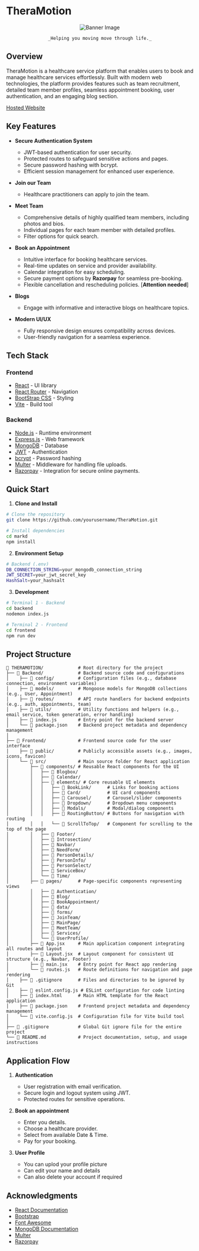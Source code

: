 # TheraMotion

<div align="center">
    <img src="http://ec2-3-83-33-137.compute-1.amazonaws.com:8080/logo.png" alt="Banner Image" />
    
    _Helping you moving move through life._
</div>

## Overview

TheraMotion is a healthcare service platform that enables users to book and manage healthcare services effortlessly. Built with modern web technologies, the platform provides features such as team recruitment, detailed team member profiles, seamless appointment booking, user authentication, and an engaging blog section.

[Hosted Website](http://ec2-3-83-33-137.compute-1.amazonaws.com:8080/)


## Key Features

- **Secure Authentication System**
    - JWT-based authentication for user security.
    - Protected routes to safeguard sensitive actions and pages.
    - Secure password hashing with bcrypt.
    - Efficient session management for enhanced user experience.

- **Join our Team**
    - Healthcare practitioners can apply to join the team.

- **Meet Team** 
    - Comprehensive details of highly qualified team members, including photos and bios.
    - Individual pages for each team member with detailed profiles.
    - Filter options for quick search.
  
- **Book an Appointment** 
    - Intuitive interface for booking healthcare services.
    - Real-time updates on service and provider availability.
    - Calendar integration for easy scheduling.
    - Secure payment options by **Razorpay** for seamless pre-booking.
    - Flexible cancellation and rescheduling policies. [**Attention needed**]

- **Blogs**
    - Engage with informative and interactive blogs on healthcare topics. 

- **Modern UI/UX**
    - Fully responsive design ensures compatibility across devices.
    - User-friendly navigation for a seamless experience.

## Tech Stack

### Frontend

- [React](https://reactjs.org/) - UI library
- [React Router](https://reactrouter.com/) - Navigation
- [BootStrap CSS](https://tailwindcss.com/) - Styling
- [Vite](https://vitejs.dev/) - Build tool

### Backend

- [Node.js](https://nodejs.org/) - Runtime environment
- [Express.js](https://expressjs.com/) - Web framework
- [MongoDB](https://www.mongodb.com/) - Database
- [JWT](https://jwt.io/) - Authentication
- [bcrypt](https://github.com/kelektiv/node.bcrypt.js) - Password hashing
- [Multer](https://www.npmjs.com/package/multer) - Middleware for handling file uploads.
- [Razorpay](https://razorpay.com/) - Integration for secure online payments.

## Quick Start

1. **Clone and Install**

```bash
# Clone the repository
git clone https://github.com/yourusername/TheraMotion.git

# Install dependencies
cd markd
npm install
```

2. **Environment Setup**

```bash
# Backend (.env)
DB_CONNECTION_STRING=your_mongodb_connection_string
JWT_SECRET=your_jwt_secret_key
HashSalt=your_hashsalt
```


3. **Development**

```bash
# Terminal 1 - Backend
cd backend
nodemon index.js

# Terminal 2 - Frontend
cd frontend
npm run dev
```

## Project Structure

```
📂 THERAMOTION/             # Root directory for the project
├── 📂 Backend/             # Backend source code and configurations
│    ├── 📂 config/         # Configuration files (e.g., database connection, environment variables)
│    ├── 📂 models/         # Mongoose models for MongoDB collections (e.g., User, Appointment)
│    ├── 📂 routes/         # API route handlers for backend endpoints (e.g., auth, appointments, team)
│    ├── 📂 utils/          # Utility functions and helpers (e.g., email service, token generation, error handling)
│    ├── 📄 index.js        # Entry point for the backend server
│    └── 📄 package.json    # Backend project metadata and dependency management
│
├── 📂 Frontend/            # Frontend source code for the user interface
│    ├── 📂 public/         # Publicly accessible assets (e.g., images, icons, favicon)
│    └── 📂 src/            # Main source folder for React application
│        ├── 📂 components/ # Reusable React components for the UI
│        │   ├── 📂 Blogbox/ 
│        │   ├── 📂 Calendar/ 
│        │   ├── 📂 elements/ # Core reusable UI elements
│        │   │   ├── 📂 BookLink/      # Links for booking actions
│        │   │   ├── 📂 Card/          # UI card components
│        │   │   ├── 📂 Carousel/      # Carousel/slider components
│        │   │   ├── 📂 Dropdown/      # Dropdown menu components
│        │   │   ├── 📂 Modals/        # Modal/dialog components
│        │   │   ├── 📂 RoutingButton/ # Buttons for navigation with routing
│        │   │   └── 📂 ScrollToTop/   # Component for scrolling to the top of the page
│        │   ├── 📂 Footer/ 
│        │   ├── 📂 Introsection/ 
│        │   ├── 📂 Navbar/ 
│        │   ├── 📂 NeedForm/ 
│        │   ├── 📂 PersonDetails/    
│        │   ├── 📂 PersonInfo/    
│        │   ├── 📂 PersonSelect/    
│        │   ├── 📂 ServiceBox/       
│        │   └── 📂 Time/    
│        ├── 📂 pages/      # Page-specific components representing views
│        │   ├── 📂 Authentication/      
│        │   ├── 📂 Blog/      
│        │   ├── 📂 BookAppointment/      
│        │   ├── 📂 data/      
│        │   ├── 📂 forms/      
│        │   ├── 📂 JoinTeam/      
│        │   ├── 📂 MainPage/      
│        │   ├── 📂 MeetTeam/      
│        │   ├── 📂 Services/      
│        │   └── 📂 UserProfile/      
│        ├── 📄 App.jsx     # Main application component integrating all routes and layout
│        ├── 📄 Layout.jsx  # Layout component for consistent UI structure (e.g., Navbar, Footer)
│        ├── 📄 main.jsx    # Entry point for React app rendering
│        └── 📄 routes.js   # Route definitions for navigation and page rendering
│    ├── 📄 .gitignore      # Files and directories to be ignored by Git
│    ├── 📄 eslint.config.js # ESLint configuration for code linting
│    ├── 📄 index.html      # Main HTML template for the React application
│    ├── 📄 package.json    # Frontend project metadata and dependency management
│    └── 📄 vite.config.js  # Configuration file for Vite build tool
│
├── 📄 .gitignore           # Global Git ignore file for the entire project
└── 📄 README.md            # Project documentation, setup, and usage instructions

```

## Application Flow

1. **Authentication**

   - User registration with email verification.
   - Secure login and logout system using JWT.
   - Protected routes for sensitive operations.
  
2. **Book an appointment**
   - Enter you details.
   - Choose a healthcare provider.
   - Select from available Date & Time.
   - Pay for your booking.

3. **User Profile**
   - You can uplod your profile picture
   - Can edit your name and details
   - Can also delete your account if required

## Acknowledgments

- [React Documentation](https://reactjs.org/docs)
- [Bootstrap](https://getbootstrap.com/)
- [Font Awesome](https://fontawesome.com/)
- [MongoDB Documentation](https://docs.mongodb.com)
- [Multer](https://www.npmjs.com/package/multer)
- [Razorpay](https://razorpay.com/)
